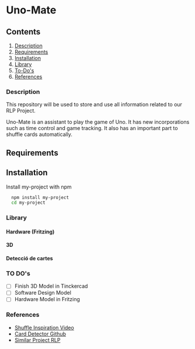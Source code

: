 # Uno-Mate
## Contents

1. [Description](#description)
2. [Requirements](#requirements)
3. [Installation](#installation)
4. [Library](#library)
5. [To-Do's](#to-dos)
6. [References](#references)


### Description
This repository will be used to store and use all information related to our RLP Project.

Uno-Mate is an assistant to play the game of Uno. It has new incorporations such as time control and game tracking. 
It also has an important part to shuffle cards automatically.



## Requirements
## Installation

Install my-project with npm

```bash
  npm install my-project
  cd my-project
```
    
### Library

#### Hardware (Fritzing)

#### 3D

#### Detecció de cartes
### TO DO's
- [ ] Finish 3D Model in Tinckercad
- [ ] Software Design Model
- [ ] Hardware Model in Fritzing
### References
- [Shuffle Inspiration Video](https://www.youtube.com/watch?v=kTARmpW6t8g)
- [Card Detector Github](https://github.com/EdjeElectronics/OpenCV-Playing-Card-Detector)
- [Similar Project RLP](https://rlpengineeringschooluab2023.wordpress.com/2023/06/06/slapbot/)
